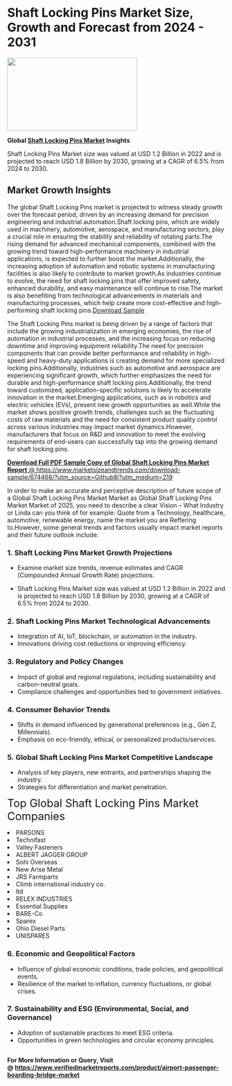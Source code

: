 <H1>Shaft Locking Pins Market Size, Growth and Forecast from 2024 - 2031</H1><img class="aligncenter size-medium wp-image-584254" src="https://thirdeyenews.in/wp-content/uploads/2024/09/Global-Market-Research-300x168.jpeg" alt="" width="300" height="168" /><p><strong>Global&nbsp;<a href="https://www.marketsizeandtrends.com/download-sample/674468/?utm_source=Github8j?utm_medium=219">Shaft Locking Pins Market</a> Insights</strong></p><p>Shaft Locking Pins Market size was valued at USD 1.2 Billion in 2022 and is projected to reach USD 1.8 Billion by 2030, growing at a CAGR of 6.5% from 2024 to 2030.</p><p><h2>Market Growth Insights</h2> <p>The global Shaft Locking Pins market is projected to witness steady growth over the forecast period, driven by an increasing demand for precision engineering and industrial automation.Shaft locking pins, which are widely used in machinery, automotive, aerospace, and manufacturing sectors, play a crucial role in ensuring the stability and reliability of rotating parts.The rising demand for advanced mechanical components, combined with the growing trend toward high-performance machinery in industrial applications, is expected to further boost the market.Additionally, the increasing adoption of automation and robotic systems in manufacturing facilities is also likely to contribute to market growth.As industries continue to evolve, the need for shaft locking pins that offer improved safety, enhanced durability, and easy maintenance will continue to rise.The market is also benefiting from technological advancements in materials and manufacturing processes, which help create more cost-effective and high-performing shaft locking pins.<a href="sample-link" target="_blank">Download Sample</a></p> <p>The Shaft Locking Pins market is being driven by a range of factors that include the growing industrialization in emerging economies, the rise of automation in industrial processes, and the increasing focus on reducing downtime and improving equipment reliability.The need for precision components that can provide better performance and reliability in high-speed and heavy-duty applications is creating demand for more specialized locking pins.Additionally, industries such as automotive and aerospace are experiencing significant growth, which further emphasizes the need for durable and high-performance shaft locking pins.Additionally, the trend toward customized, application-specific solutions is likely to accelerate innovation in the market.Emerging applications, such as in robotics and electric vehicles (EVs), present new growth opportunities as well.While the market shows positive growth trends, challenges such as the fluctuating costs of raw materials and the need for consistent product quality control across various industries may impact market dynamics.However, manufacturers that focus on R&D and innovation to meet the evolving requirements of end-users can successfully tap into the growing demand for shaft locking pins.<a href="more-info-link" target="_blank"></p><p><span class=""><strong>Download Full PDF Sample Copy of Global Shaft Locking Pins Market Report</strong> @ <a href="https://www.marketsizeandtrends.com/download-sample/674468/?utm_source=Github8j?utm_medium=219" target="_blank">https://www.marketsizeandtrends.com/download-sample/674468/?utm_source=Github8j?utm_medium=219</a></span></p><p>In order to make an accurate and perceptive description of future scope of a Global&nbsp;Shaft Locking Pins Market Market as Global&nbsp;Shaft Locking Pins Market Market of 2025, you need to describe a clear Vision &ndash; What Industry or Linda can you think of for example: Quote from a Technology, healthcare, automotive, renewable energy, name the market you are Reffering to.However, some general trends and factors usually impact market reports and their future outlook include:</p><h3>1.&nbsp;<strong>Shaft Locking Pins Market Growth Projections</strong></h3><ul><li>Examine market size trends, revenue estimates and CAGR (Compounded Annual Growth Rate) projections.</li><li><p>Shaft Locking Pins Market size was valued at USD 1.2 Billion in 2022 and is projected to reach USD 1.8 Billion by 2030, growing at a CAGR of 6.5% from 2024 to 2030.</p></li></ul><h3>2.&nbsp;<strong>Shaft Locking Pins Market Technological Advancements</strong></h3><ul><li>Integration of AI, IoT, blockchain, or automation in the industry.</li><li>Innovations driving cost reductions or improving efficiency.</li></ul><h3>3.&nbsp;<strong>Regulatory and Policy Changes</strong></h3><ul><li>Impact of global and regional regulations, including sustainability and carbon-neutral goals.</li><li>Compliance challenges and opportunities tied to government initiatives.</li></ul><h3>4.&nbsp;<strong>Consumer Behavior Trends</strong></h3><ul><li>Shifts in demand influenced by generational preferences (e.g., Gen Z, Millennials).</li><li>Emphasis on eco-friendly, ethical, or personalized products/services.</li></ul><h3>5.&nbsp;<strong>Global Shaft Locking Pins Market Competitive Landscape</strong></h3><ul><li>Analysis of key players, new entrants, and partnerships shaping the industry.</li><li>Strategies for differentiation and market penetration.</li></ul><p data-pm-slice="1 1 []"><span style="color: inherit; font-family: inherit; font-size: 25px;">Top Global Shaft Locking Pins Market Companies</span></p><div class="" data-test-id=""><p><li>PARSONS</li><li> Technifast</li><li> Valley Fasteners</li><li> ALBERT JAGGER GROUP</li><li> Sohi Overseas</li><li> New Arise Metal</li><li> JRS Farmparts</li><li> Climb international industry co.</li><li>ltd</li><li> RELEX INDUSTRIES</li><li> Essential Supplies</li><li> BARE-Co</li><li> Sparex</li><li> Ohio Diesel Parts</li><li> UNISPARES</li></p></div><h3>6.&nbsp;<strong>Economic and Geopolitical Factors</strong></h3><ul><li>Influence of global economic conditions, trade policies, and geopolitical events.</li><li>Resilience of the market to inflation, currency fluctuations, or global crises.</li></ul><h3>7.&nbsp;<strong>Sustainability and ESG (Environmental, Social, and Governance)</strong></h3><ul><li>Adoption of sustainable practices to meet ESG criteria.</li><li>Opportunities in green technologies and circular economy principles.</li></ul><h2><strong style="font-size: 14px;">For More Information or Query, Visit @&nbsp;</strong><a style="background-color: #ffffff; font-size: 14px;" href="https://www.marketsizeandtrends.com/report/shaft-locking-pins-market/" target="_blank">https://www.verifiedmarketreports.com/product/airport-passenger-boarding-bridge-market</a></h2>